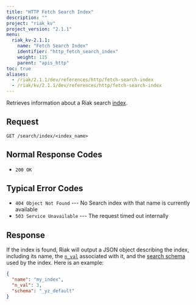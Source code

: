 ```yaml
---
title: "HTTP Fetch Search Index"
description: ""
project: "riak_kv"
project_version: "2.1.1"
menu:
  riak_kv-2.1.1:
    name: "Fetch Search Index"
    identifier: "http_fetch_search_index"
    weight: 115
    parent: "apis_http"
toc: true
aliases:
  - /riak/2.1.1/dev/references/http/fetch-search-index
  - /riak/kv/2.1.1/dev/references/http/fetch-search-index
---
```


Retrieves information about a Riak search [index](/riak/kv/2.1.1/developing/usage/search/#simple-setup).

## Request

```
GET /search/index/<index_name>
```

## Normal Response Codes

* `200 OK`

## Typical Error Codes

* `404 Object Not Found` --- No Search index with that name is currently
    available
* `503 Service Unavailable` --- The request timed out internally

## Response

If the index is found, Riak will output a JSON object describing the
index, including its name, the [`n_val`](/riak/kv/2.1.1/developing/app-guide/replication-properties/#a-primer-on-n-r-and-w) associated with it, and the [search schema](/riak/kv/2.1.1/developing/usage/search-schemas) used by the index. Here is an example:

```json
{
  "name": "my_index",
  "n_val": 3,
  "schema": "_yz_default"
}
```
